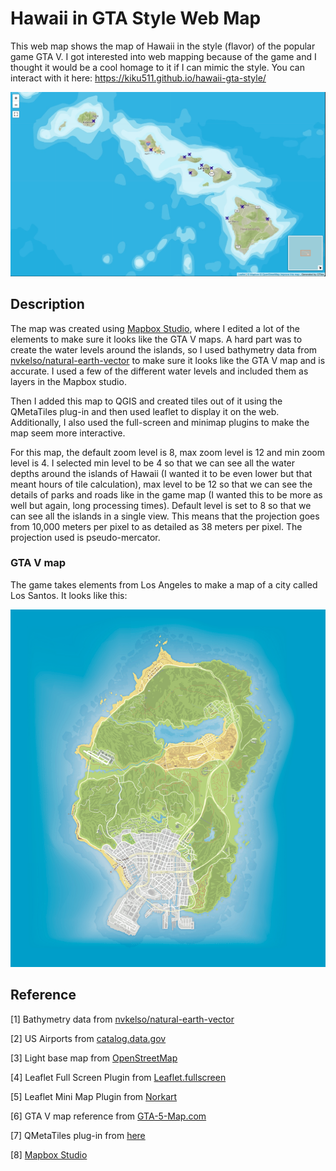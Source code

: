 # Hawaii in GTA Style Web Map

This web map shows the map of Hawaii in the style (flavor) of the popular game GTA V. I got interested into web mapping because of the game and I thought it would be a cool homage to it if I can mimic the style. You can interact with it here: <https://kiku511.github.io/hawaii-gta-style/>

![](img/hawaii-screenshot.png)

## Description

The map was created using [Mapbox Studio](https://studio.mapbox.com/), where I edited a lot of the elements to make sure it looks like the GTA V maps. A hard part was to create the water levels around the islands, so I used bathymetry data from [nvkelso/natural-earth-vector](https://github.com/nvkelso/natural-earth-vector) to make sure it looks like the GTA V map and is accurate. I used a few of the different water levels and included them as layers in the Mapbox studio. 

Then I added this map to QGIS and created tiles out of it using the QMetaTiles plug-in and then used leaflet to display it on the web. Additionally, I also used the full-screen and minimap plugins to make the map seem more interactive.

For this map, the default zoom level is 8, max zoom level is 12 and min zoom level is 4. I selected min level to be 4 so that we can see all the water depths around the islands of Hawaii (I wanted it to be even lower but that meant hours of tile calculation), max level to be 12 so that we can see the details of parks and roads like in the game map (I wanted this to be more as well but again, long processing times). Default level is set to 8 so that we can see all the islands in a single view. This means that the projection goes from 10,000 meters per pixel to as detailed as 38 meters per pixel. The projection used is pseudo-mercator.

### GTA V map

The game takes elements from Los Angeles to make a map of a city called Los Santos. It looks like this:

![](img/gta-v-map.png) 

## Reference

[1] Bathymetry data from [nvkelso/natural-earth-vector](https://github.com/nvkelso/natural-earth-vector)

[2] US Airports from [catalog.data.gov](https://catalog.data.gov/dataset/usgs-small-scale-dataset-airports-of-the-united-states-201207-shapefile)

[3] Light base map from [OpenStreetMap](http://www.openstreetmap.org)

[4] Leaflet Full Screen Plugin from [Leaflet.fullscreen](https://github.com/Leaflet/Leaflet.fullscreen)

[5] Leaflet Mini Map Plugin from [Norkart](https://github.com/Norkart/Leaflet-MiniMap)

[6] GTA V map reference from [GTA-5-Map.com](https://gta-5-map.com/)

[7] QMetaTiles plug-in from [here](https://bitbucket.org/we-do-it/qgis-latlongo-stage-1)

[8] [Mapbox Studio](studio.mapbox.com)
